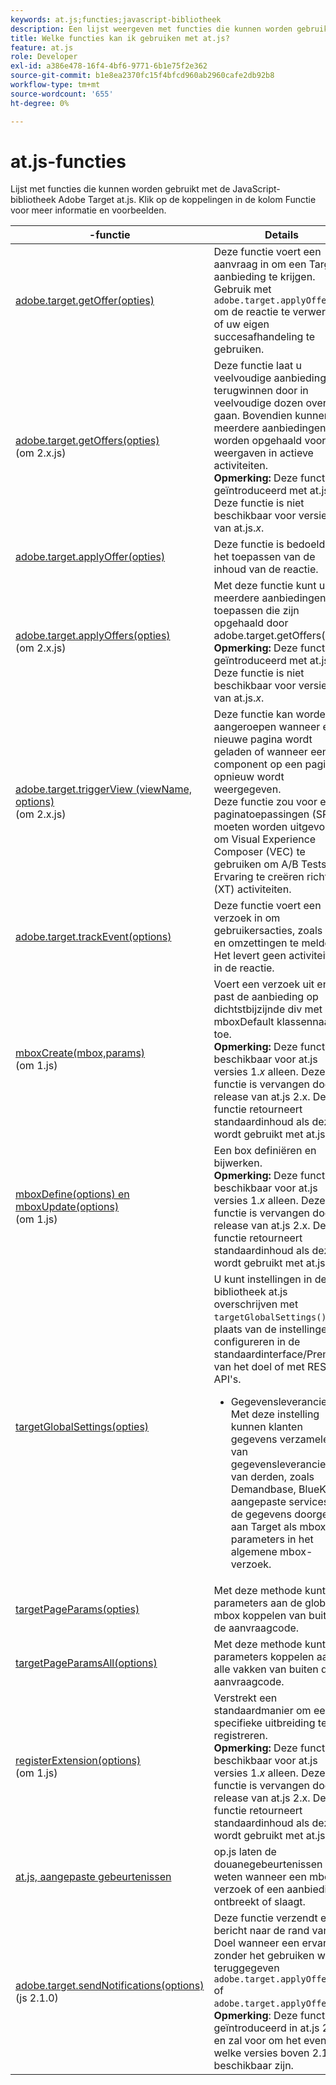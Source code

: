 ```yaml
---
keywords: at.js;functies;javascript-bibliotheek
description: Een lijst weergeven met functies die kunnen worden gebruikt met de 1.x- en 2.x-versies van de JavaScript-bibliotheek at.js in Adobe Target.
title: Welke functies kan ik gebruiken met at.js?
feature: at.js
role: Developer
exl-id: a386e478-16f4-4bf6-9771-6b1e75f2e362
source-git-commit: b1e8ea2370fc15f4bfcd960ab2960cafe2db92b8
workflow-type: tm+mt
source-wordcount: '655'
ht-degree: 0%

---
```


# at.js-functies

Lijst met functies die kunnen worden gebruikt met de JavaScript-bibliotheek Adobe Target at.js. Klik op de koppelingen in de kolom Functie voor meer informatie en voorbeelden.

| -functie | Details |
| --- | --- | 
| [adobe.target.getOffer(opties)](https://developer.adobe.com/target/implement/client-side/atjs/atjs-functions/adobe-target-getoffer/) | Deze functie voert een aanvraag in om een Target-aanbieding te krijgen. Gebruik met `adobe.target.applyOffer()` om de reactie te verwerken of uw eigen succesafhandeling te gebruiken. |
| [adobe.target.getOffers(opties)](https://developer.adobe.com/target/implement/client-side/atjs/atjs-functions/adobe-target-getoffers-atjs-2/)<br>(om 2.x.js) | Deze functie laat u veelvoudige aanbiedingen terugwinnen door in veelvoudige dozen over te gaan. Bovendien kunnen meerdere aanbiedingen worden opgehaald voor alle weergaven in actieve activiteiten.<br>**Opmerking:** Deze functie is geïntroduceerd met at.js 2.x. Deze functie is niet beschikbaar voor versie 1 van at.js.*x*. |
| [adobe.target.applyOffer(opties)](https://developer.adobe.com/target/implement/client-side/atjs/atjs-functions/adobe-target-applyoffer/) | Deze functie is bedoeld voor het toepassen van de inhoud van de reactie. |
| [adobe.target.applyOffers(opties)](https://developer.adobe.com/target/implement/client-side/atjs/atjs-functions/adobe-target-applyoffers-atjs-2/)<br>(om 2.x.js) | Met deze functie kunt u meerdere aanbiedingen toepassen die zijn opgehaald door adobe.target.getOffers().<br>**Opmerking:** Deze functie is geïntroduceerd met at.js 2.x. Deze functie is niet beschikbaar voor versie 1 van at.js.*x*. |
| [adobe.target.triggerView (viewName, options)](https://developer.adobe.com/target/implement/client-side/atjs/atjs-functions/adobe-target-triggerview-atjs-2/)<br>(om 2.x.js) | Deze functie kan worden aangeroepen wanneer een nieuwe pagina wordt geladen of wanneer een component op een pagina opnieuw wordt weergegeven.<br> Deze functie zou voor enige paginatoepassingen (SPA) moeten worden uitgevoerd om Visual Experience Composer (VEC) te gebruiken om A/B Tests en Ervaring te creëren richtend (XT) activiteiten. |
| [adobe.target.trackEvent(options)](https://developer.adobe.com/target/implement/client-side/atjs/atjs-functions/adobe-target-trackevent/) | Deze functie voert een verzoek in om gebruikersacties, zoals kliks en omzettingen te melden. Het levert geen activiteiten in de reactie. |
| [mboxCreate(mbox,params)](https://developer.adobe.com/target/implement/client-side/atjs/atjs-functions/mboxcreate-atjs/)<br>(om 1.js) | Voert een verzoek uit en past de aanbieding op dichtstbijzijnde div met mboxDefault klassennaam toe.<br>**Opmerking:** Deze functie is beschikbaar voor at.js versies 1.*x* alleen. Deze functie is vervangen door de release van at.js 2.x. Deze functie retourneert standaardinhoud als deze wordt gebruikt met at.js 2.x. |
| [mboxDefine(options) en mboxUpdate(options)](https://developer.adobe.com/target/implement/client-side/atjs/atjs-functions/mboxdefine-mboxupdate-atjs-1x/)<br>(om 1.js) | Een box definiëren en bijwerken.<br>**Opmerking:** Deze functie is beschikbaar voor at.js versies 1.*x* alleen. Deze functie is vervangen door de release van at.js 2.x. Deze functie retourneert standaardinhoud als deze wordt gebruikt met at.js 2.x. |
| [targetGlobalSettings(opties)](https://developer.adobe.com/target/implement/client-side/atjs/atjs-functions/targetglobalsettings/) | U kunt instellingen in de bibliotheek at.js overschrijven met `targetGlobalSettings()`, in plaats van de instellingen te configureren in de standaardinterface/Premium van het doel of met REST API&#39;s.<ul><li>Gegevensleveranciers: Met deze instelling kunnen klanten gegevens verzamelen van gegevensleveranciers van derden, zoals Demandbase, BlueKai en aangepaste services, en de gegevens doorgeven aan Target als mbox-parameters in het algemene mbox-verzoek.</li></ul> |
| [targetPageParams(opties)](https://developer.adobe.com/target/implement/client-side/atjs/atjs-functions/targetpageparams/) | Met deze methode kunt u parameters aan de globale mbox koppelen van buiten de aanvraagcode. |
| [targetPageParamsAll(options)](https://developer.adobe.com/target/implement/client-side/atjs/atjs-functions/targetpageparamsall/) | Met deze methode kunt u parameters koppelen aan alle vakken van buiten de aanvraagcode. |
| [registerExtension(options)](https://developer.adobe.com/target/implement/client-side/atjs/atjs-functions/registerextension-atjs-1x/)<br>(om 1.js) | Verstrekt een standaardmanier om een specifieke uitbreiding te registreren.<br>**Opmerking:** Deze functie is beschikbaar voor at.js versies 1.*x* alleen. Deze functie is vervangen door de release van at.js 2.x. Deze functie retourneert standaardinhoud als deze wordt gebruikt met at.js 2.x. |
| [at.js, aangepaste gebeurtenissen](https://developer.adobe.com/target/implement/client-side/atjs/atjs-functions/atjs-custom-events/) | op.js laten de douanegebeurtenissen u weten wanneer een mbox- verzoek of een aanbieding ontbreekt of slaagt. |
| [adobe.target.sendNotifications(options)](https://developer.adobe.com/target/implement/client-side/atjs/atjs-functions/adobe-target-sendnotifications-atjs-21/)<br>(js 2.1.0) | Deze functie verzendt een bericht naar de rand van het Doel wanneer een ervaring zonder het gebruiken wordt teruggegeven `adobe.target.applyOffer()` of `adobe.target.applyOffers()`.<br>**Opmerking**: Deze functie is geïntroduceerd in at.js 2.1.0 en zal voor om het even welke versies boven 2.1.0 beschikbaar zijn. |
